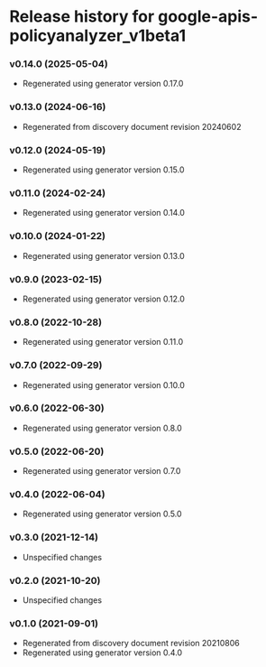 # Release history for google-apis-policyanalyzer_v1beta1

### v0.14.0 (2025-05-04)

* Regenerated using generator version 0.17.0

### v0.13.0 (2024-06-16)

* Regenerated from discovery document revision 20240602

### v0.12.0 (2024-05-19)

* Regenerated using generator version 0.15.0

### v0.11.0 (2024-02-24)

* Regenerated using generator version 0.14.0

### v0.10.0 (2024-01-22)

* Regenerated using generator version 0.13.0

### v0.9.0 (2023-02-15)

* Regenerated using generator version 0.12.0

### v0.8.0 (2022-10-28)

* Regenerated using generator version 0.11.0

### v0.7.0 (2022-09-29)

* Regenerated using generator version 0.10.0

### v0.6.0 (2022-06-30)

* Regenerated using generator version 0.8.0

### v0.5.0 (2022-06-20)

* Regenerated using generator version 0.7.0

### v0.4.0 (2022-06-04)

* Regenerated using generator version 0.5.0

### v0.3.0 (2021-12-14)

* Unspecified changes

### v0.2.0 (2021-10-20)

* Unspecified changes

### v0.1.0 (2021-09-01)

* Regenerated from discovery document revision 20210806
* Regenerated using generator version 0.4.0

